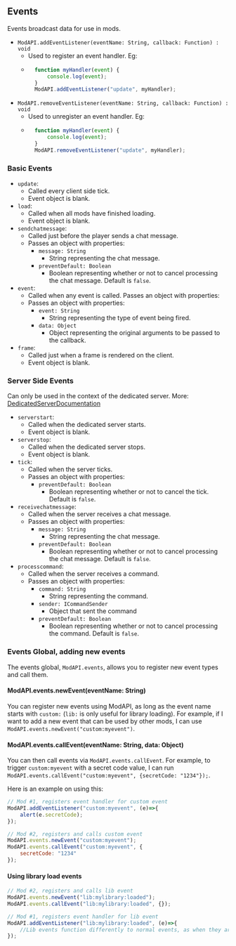 ## Events
Events broadcast data for use in mods.

- `ModAPI.addEventListener(eventName: String, callback: Function) : void`
    - Used to register an event handler. Eg:
    - ```javascript
        function myHandler(event) {
            console.log(event);
        }
        ModAPI.addEventListener("update", myHandler);
        ```
- `ModAPI.removeEventListener(eventName: String, callback: Function) : void`
    - Used to unregister an event handler. Eg:
    - ```javascript
        function myHandler(event) {
            console.log(event);
        }
        ModAPI.removeEventListener("update", myHandler);
        ```

### Basic Events
- `update`:
    - Called every client side tick.
    - Event object is blank.
- `load`:
    - Called when all mods have finished loading.
    - Event object is blank.
- `sendchatmessage`:
    - Called just before the player sends a chat message.
    - Passes an object with properties:
        - `message: String`
            - String representing the chat message.
        - `preventDefault: Boolean`
            - Boolean representing whether or not to cancel processing the chat message. Default is `false`.
- `event`:
    - Called when any event is called. Passes an object with properties:
    - Passes an object with properties:
        - `event: String`
            - String representing the type of event being fired.
        - `data: Object`
            - Object representing the original arguments to be passed to the callback.
- `frame`:
    - Called just when a frame is rendered on the client.
    - Event object is blank.
### Server Side Events
Can only be used in the context of the dedicated server. More: [DedicatedServerDocumentation](dedicatedserver.md)
- `serverstart`:
    - Called when the dedicated server starts.
    - Event object is blank.
- `serverstop`:
    - Called when the dedicated server stops.
    - Event object is blank.
- `tick`:
    - Called when the server ticks.
    - Passes an object with properties:
        - `preventDefault: Boolean`
            - Boolean representing whether or not to cancel the tick. Default is `false`.
- `receivechatmessage`:
    - Called when the server receives a chat message.
    - Passes an object with properties:
        - `message: String`
            - String representing the chat message.
        - `preventDefault: Boolean`
            - Boolean representing whether or not to cancel processing the chat message. Default is `false`.
- `processcommand`:
    - Called when the server receives a command.
    - Passes an object with properties:
        - `command: String`
            - String representing the command.
        - `sender: ICommandSender`
            - Object that sent the command
        - `preventDefault: Boolean`
            - Boolean representing whether or not to cancel processing the command. Default is `false`.

### Events Global, adding new events
The events global, `ModAPI.events`, allows you to register new event types and call them.

#### ModAPI.events.newEvent(eventName: String)
You can register new events using ModAPI, as long as the event name starts with `custom:` (`lib:` is only useful for library loading). For example, if I want to add a new event that can be used by other mods, I can use `ModAPI.events.newEvent("custom:myevent")`.


#### ModAPI.events.callEvent(eventName: String, data: Object)
You can then call events via `ModAPI.events.callEvent`. For example, to trigger `custom:myevent` with a secret code value, I can run `ModAPI.events.callEvent("custom:myevent", {secretCode: "1234"});`.

Here is an example on using this:
```javascript
// Mod #1, registers event handler for custom event
ModAPI.addEventListener("custom:myevent", (e)=>{
    alert(e.secretCode);
});
```
```javascript
// Mod #2, registers and calls custom event
ModAPI.events.newEvent("custom:myevent");
ModAPI.events.callEvent("custom:myevent", {
    secretCode: "1234"
});
```

#### Using library load events
```javascript
// Mod #2, registers and calls lib event
ModAPI.events.newEvent("lib:mylibrary:loaded");
ModAPI.events.callEvent("lib:mylibrary:loaded", {});
```
```javascript
// Mod #1, registers event handler for lib event
ModAPI.addEventListener("lib:mylibrary:loaded", (e)=>{
    //Lib events function differently to normal events, as when they are called once, any new event listener with automatically fire upon being registered.
});
```